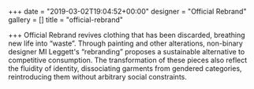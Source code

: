 +++
date = "2019-03-02T19:04:52+00:00"
designer = "Official Rebrand"
gallery = []
title = "official-rebrand"

+++
Official Rebrand revives clothing that has been discarded, breathing new life into “waste”. Through painting and other alterations, non-binary designer MI Leggett's “rebranding” proposes a sustainable alternative to competitive consumption. The transformation of these pieces also reflect the fluidity of identity, dissociating garments from gendered categories, reintroducing them without arbitrary social constraints.
